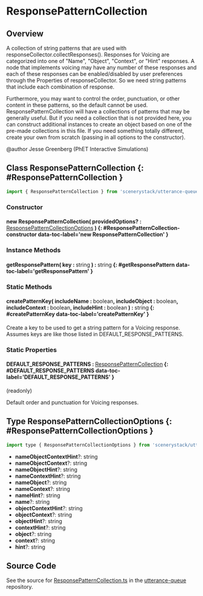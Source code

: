 # ResponsePatternCollection

## Overview

A collection of string patterns that are used with responseCollector.collectResponses(). Responses for Voicing are
categorized into one of "Name", "Object", "Context", or "Hint" responses. A node that implements voicing may
have any number of these responses and each of these responses can be enabled/disabled by user preferences
through the Properties of responseCollector. So we need string patterns that include each combination of response.

Furthermore, you may want to control the order, punctuation, or other content in these patterns, so the default
cannot be used. ResponsePatternCollection will have a collections of patterns that may be generally useful. But if
you need a collection that is not provided here, you can construct additional instances to create an object based
on one of the pre-made collections in this file. If you need something totally different, create your own from
scratch (passing in all options to the constructor).

@author Jesse Greenberg (PhET Interactive Simulations)

## Class ResponsePatternCollection {: #ResponsePatternCollection }


```js
import { ResponsePatternCollection } from 'scenerystack/utterance-queue';
```
### Constructor

#### new ResponsePatternCollection( providedOptions? : <span style="font-weight: 400;">[ResponsePatternCollectionOptions](../utterance-queue/ResponsePatternCollection.md#ResponsePatternCollectionOptions)</span> ) {: #ResponsePatternCollection-constructor data-toc-label='new ResponsePatternCollection' }

### Instance Methods

#### getResponsePattern( key : <span style="font-weight: 400;"><span style="color: hsla(calc(var(--md-hue) + 180deg),80%,40%,1);">string</span></span> ) : <span style="font-weight: 400;"><span style="color: hsla(calc(var(--md-hue) + 180deg),80%,40%,1);">string</span></span> {: #getResponsePattern data-toc-label='getResponsePattern' }

### Static Methods

#### createPatternKey( includeName : <span style="font-weight: 400;"><span style="color: hsla(calc(var(--md-hue) + 180deg),80%,40%,1);">boolean</span></span>, includeObject : <span style="font-weight: 400;"><span style="color: hsla(calc(var(--md-hue) + 180deg),80%,40%,1);">boolean</span></span>, includeContext : <span style="font-weight: 400;"><span style="color: hsla(calc(var(--md-hue) + 180deg),80%,40%,1);">boolean</span></span>, includeHint : <span style="font-weight: 400;"><span style="color: hsla(calc(var(--md-hue) + 180deg),80%,40%,1);">boolean</span></span> ) : <span style="font-weight: 400;"><span style="color: hsla(calc(var(--md-hue) + 180deg),80%,40%,1);">string</span></span> {: #createPatternKey data-toc-label='createPatternKey' }

Create a key to be used to get a string pattern for a Voicing response. Assumes keys
are like those listed in DEFAULT_RESPONSE_PATTERNS.

### Static Properties

#### DEFAULT_RESPONSE_PATTERNS : <span style="font-weight: 400;">[ResponsePatternCollection](../utterance-queue/ResponsePatternCollection.md)</span> {: #DEFAULT_RESPONSE_PATTERNS data-toc-label='DEFAULT_RESPONSE_PATTERNS' }

(readonly)

Default order and punctuation for Voicing responses.



## Type ResponsePatternCollectionOptions {: #ResponsePatternCollectionOptions }


```js
import type { ResponsePatternCollectionOptions } from 'scenerystack/utterance-queue';
```


- **nameObjectContextHint**?: <span style="color: hsla(calc(var(--md-hue) + 180deg),80%,40%,1);">string</span>
- **nameObjectContext**?: <span style="color: hsla(calc(var(--md-hue) + 180deg),80%,40%,1);">string</span>
- **nameObjectHint**?: <span style="color: hsla(calc(var(--md-hue) + 180deg),80%,40%,1);">string</span>
- **nameContextHint**?: <span style="color: hsla(calc(var(--md-hue) + 180deg),80%,40%,1);">string</span>
- **nameObject**?: <span style="color: hsla(calc(var(--md-hue) + 180deg),80%,40%,1);">string</span>
- **nameContext**?: <span style="color: hsla(calc(var(--md-hue) + 180deg),80%,40%,1);">string</span>
- **nameHint**?: <span style="color: hsla(calc(var(--md-hue) + 180deg),80%,40%,1);">string</span>
- **name**?: <span style="color: hsla(calc(var(--md-hue) + 180deg),80%,40%,1);">string</span>
- **objectContextHint**?: <span style="color: hsla(calc(var(--md-hue) + 180deg),80%,40%,1);">string</span>
- **objectContext**?: <span style="color: hsla(calc(var(--md-hue) + 180deg),80%,40%,1);">string</span>
- **objectHint**?: <span style="color: hsla(calc(var(--md-hue) + 180deg),80%,40%,1);">string</span>
- **contextHint**?: <span style="color: hsla(calc(var(--md-hue) + 180deg),80%,40%,1);">string</span>
- **object**?: <span style="color: hsla(calc(var(--md-hue) + 180deg),80%,40%,1);">string</span>
- **context**?: <span style="color: hsla(calc(var(--md-hue) + 180deg),80%,40%,1);">string</span>
- **hint**?: <span style="color: hsla(calc(var(--md-hue) + 180deg),80%,40%,1);">string</span>




## Source Code

See the source for [ResponsePatternCollection.ts](https://github.com/phetsims/utterance-queue/blob/main/js/ResponsePatternCollection.ts) in the [utterance-queue](https://github.com/phetsims/utterance-queue) repository.
